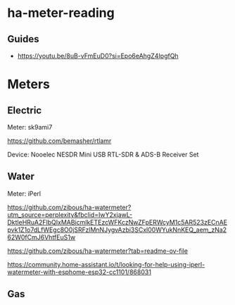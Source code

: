 # ha-meter-reading

## Guides

- https://youtu.be/8uB-vFmEuD0?si=Epo6eAhgZ4IpgfQh

# Meters

## Electric

Meter: sk9ami7

https://github.com/bemasher/rtlamr

Device: Nooelec NESDR Mini USB RTL-SDR & ADS-B Receiver Set

## Water

Meter: iPerl

https://github.com/zibous/ha-watermeter?utm_source=perplexity&fbclid=IwY2xjawL-DktleHRuA2FlbQIxMABicmlkETEzcWFKczNwZFpERWcyM1c5AR523zECnAEpvk1Z1o7dLfWEgc8O0jSRFzlMnNJygvAzbi3SCxl00WYukNnKEQ_aem_zNa262W0fCmJ6VhtfEuS1w

https://github.com/zibous/ha-watermeter?tab=readme-ov-file

https://community.home-assistant.io/t/looking-for-help-using-iperl-watermeter-with-esphome-esp32-cc1101/868031

## Gas 

